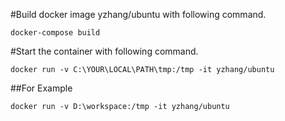 #Build docker image yzhang/ubuntu with following command.

```
docker-compose build
```

#Start the container with following command.

```
docker run -v C:\YOUR\LOCAL\PATH\tmp:/tmp -it yzhang/ubuntu
```
##For Example
```
docker run -v D:\workspace:/tmp -it yzhang/ubuntu
```
